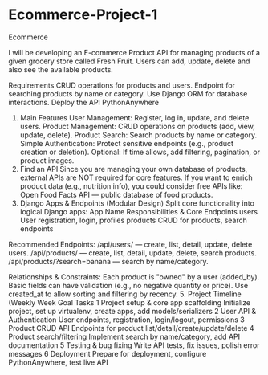 # Ecommerce-Project-1
Ecommerce 

I  will be developing an E-commerce Product API for managing products of a given grocery store called Fresh Fruit. Users can add, update, delete and also see the available products.

Requirements
CRUD operations for products and users.
Endpoint for searching products by name or category.
Use Django ORM for database interactions.
Deploy the API PythonAnywhere
 

1. Main Features
User Management: Register, log in, update, and delete users.
Product Management: CRUD operations on products (add, view, update, delete).
Product Search: Search products by name or category.
Simple Authentication: Protect sensitive endpoints (e.g., product creation or deletion).
Optional: If time allows, add filtering, pagination, or product images.
2. Find an API 
Since you are managing your own database of products, external APIs are NOT required for core features. If you want to enrich product data (e.g., nutrition info), you could consider free APIs like:
Open Food Facts API — public database of food products.
3. Django Apps & Endpoints (Modular Design)
Split core functionality into logical Django apps:
App Name
Responsibilities & Core Endpoints
users
User registration, login, profiles
products
CRUD for products, search endpoints

Recommended Endpoints:
/api/users/ — create, list, detail, update, delete users.
/api/products/ — create, list, detail, update, delete, search products.
/api/products/?search=banana — search by name/category.


Relationships & Constraints:
Each product is "owned" by a user (added_by).
Basic fields can have validation (e.g., no negative quantity or price).
Use created_at to allow sorting and filtering by recency.
5. Project Timeline (Weekly 
Week
Goal
Tasks
1
Project setup & core app scaffolding
Initialize project, set up virtualenv, create apps, add models/serializers
2
User API & Authentication
User endpoints, registration, login/logout, permissions
3
Product CRUD API
Endpoints for product list/detail/create/update/delete
4
Product search/filtering
Implement search by name/category, add API documentation
5
Testing & bug fixing
Write API tests, fix issues, polish error messages
6
Deployment
Prepare for deployment, configure PythonAnywhere, test live API



